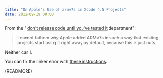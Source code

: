 ```yaml
---
title: "On Apple's Use of armv7s in Xcode 4.5 Projects"
date: 2012-09-19 00:00
---
```


From the " [don't release code until you've tested it](http://wanderingcoder.net/2012/09/16/no-armv7s-til-tested/) department":

> I cannot fathom why Apple added ARMv7s in such a way that existing projects start using it right away by default, because this is just nuts.

Neither can I.

You can fix the linker error with [these instructions](/blog/fix-ios-6-sdk-linker-error).

(READMORE)
